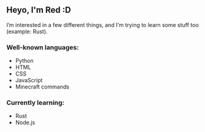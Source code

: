 ## Heyo, I'm Red :D

I’m interested in a few different things, and I'm trying to learn some stuff too (example: Rust).

### Well-known languages:
- Python
- HTML
- CSS
- JavaScript
- Minecraft commands

### Currently learning:
- Rust
- Node.js
